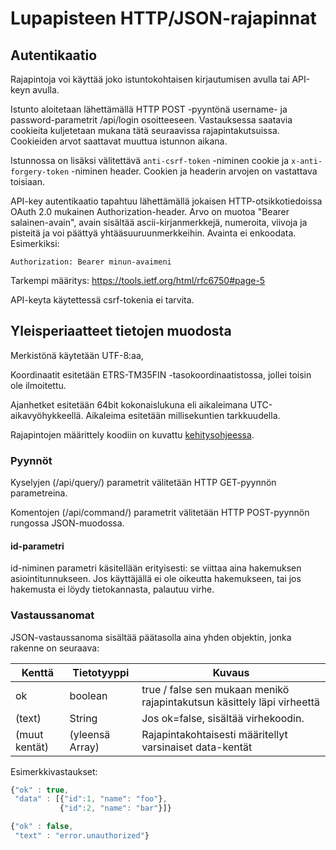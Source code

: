 # Lupapisteen HTTP/JSON-rajapinnat

## Autentikaatio

Rajapintoja voi käyttää joko istuntokohtaisen kirjautumisen avulla tai API-keyn avulla.

Istunto aloitetaan lähettämällä HTTP POST -pyyntönä username- ja password-parametrit /api/login osoitteeseen.
Vastauksessa saatavia cookieita kuljetetaan mukana tätä seuraavissa rajapintakutsuissa.
Cookieiden arvot saattavat muuttua istunnon aikana.

Istunnossa on lisäksi välitettävä `anti-csrf-token` -niminen cookie ja
`x-anti-forgery-token` -niminen header. Cookien ja headerin arvojen on vastattava
toisiaan.

API-key autentikaatio tapahtuu lähettämällä jokaisen HTTP-otsikkotiedoissa
OAuth 2.0 mukainen Authorization-header. Arvo on muotoa "Bearer salainen-avain",
avain sisältää ascii-kirjanmerkkejä, numeroita, viivoja ja pisteitä ja voi päättyä
yhtääsuuruunmerkkeihin. Avainta ei enkoodata. Esimerkiksi:

    Authorization: Bearer minun-avaimeni

Tarkempi määritys: https://tools.ietf.org/html/rfc6750#page-5

API-keyta käytettessä csrf-tokenia ei tarvita.

## Yleisperiaatteet tietojen muodosta

Merkistönä käytetään UTF-8:aa,

Koordinaatit esitetään ETRS-TM35FIN -tasokoordinaatistossa, jollei toisin ole ilmoitettu.

Ajanhetket esitetään 64bit kokonaislukuna eli aikaleimana UTC-aikavyöhykkeellä.
Aikaleima esitetään millisekuntien tarkkuudella.

Rajapintojen määrittely koodiin on kuvattu [kehitysohjeessa](developerguide.md).

### Pyynnöt

Kyselyjen (/api/query/<nimi>) parametrit välitetään HTTP GET-pyynnön parametreina.

Komentojen (/api/command/<nimi>) parametrit välitetään HTTP POST-pyynnön rungossa JSON-muodossa.

#### id-parametri

id-niminen parametri käsitellään erityisesti: se viittaa aina hakemuksen asiointitunnukseen.
Jos käyttäjällä ei ole oikeutta hakemukseen, tai jos hakemusta ei löydy tietokannasta,
palautuu virhe.

### Vastaussanomat

JSON-vastaussanoma sisältää päätasolla aina yhden objektin, jonka rakenne on seuraava:

Kenttä        | Tietotyyppi     | Kuvaus
--------------|-----------------|--------------------------------------------------------------------------
ok            | boolean         | true / false sen mukaan menikö rajapintakutsun käsittely läpi virheettä
(text)        | String          | Jos ok=false, sisältää virhekoodin.
(muut kentät) | (yleensä Array) | Rajapintakohtaisesti määritellyt varsinaiset data-kentät

Esimerkkivastaukset:

```JavaScript
{"ok" : true,
 "data" : [{"id":1, "name": "foo"},
           {"id":2, "name": "bar"}]}

{"ok" : false,
 "text" : "error.unauthorized"}
```
